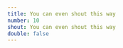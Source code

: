 ```yaml
---
title: You can even shout this way
number: 10
shout: You can even shout this way
double: false
---
```


